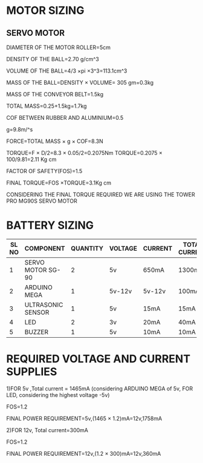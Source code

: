 # MOTOR SIZING
## SERVO MOTOR

DIAMETER OF THE MOTOR ROLLER=5cm

DENSITY OF THE BALL=2.70 g/cm^3

VOLUME OF THE BALL=4/3 ×pi ×3^3=113.1cm^3 

MASS OF THE BALL=DENSITY  × VOLUME= 305 gm=0.3kg

MASS OF THE CONVEYOR BELT=1.5kg

TOTAL MASS=0.25+1.5kg=1.7kg

COF BETWEEN RUBBER AND ALUMINIUM=0.5

g=9.8m/^s


FORCE=TOTAL MASS × g × COF=8.3N

TORQUE=F × D/2=8.3  × 0.05/2=0.2075Nm
TORQUE=0.2075  × 100/9.81=2.11 Kg cm


FACTOR OF SAFETY(FOS)=1.5


FINAL TORQUE=FOS ×TORQUE=3.1Kg cm



CONSIDERING THE FINAL TORQUE REQUIRED WE ARE USING THE TOWER PRO MG90S SERVO MOTOR   







# BATTERY SIZING


|SL NO | COMPONENT  | QUANTITY | VOLTAGE | CURRENT | TOTAL CURRENT|
|------|------------|----------|---------|---------|--------------|
|1|SERVO MOTOR SG-90|2|5v|650mA|1300mA|
|2|ARDUINO MEGA|1|5v-12v|5v-12v|100mA|
|3|ULTRASONIC SENSOR|1|5v|15mA|15mA|
|4|LED|2|3v|20mA|40mA|
|5|BUZZER|1|5v|10mA|10mA|



# REQUIRED VOLTAGE AND CURRENT SUPPLIES


1)FOR 5v ,Total current = 1465mA (considering ARDUINO MEGA of 5v,  FOR LED, considering the highest voltage -5v)    

  FOS=1.2

  FINAL POWER REQUIREMENT=5v,(1465 × 1.2)mA=12v,1758mA

2)FOR 12v, Total current=300mA

  FOS=1.2

  FINAL POWER REQUIREMENT=12v,(1.2 × 300)mA=12v,360mA  
